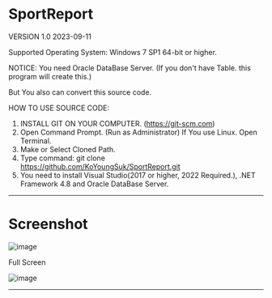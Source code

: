 # SportReport 
VERSION 1.0 2023-09-11 

Supported Operating System: Windows 7 SP1 64-bit or higher. 

NOTICE: You need Oracle DataBase Server. 
(If you don't have Table. this program will create this.) 

But You also can convert this source code.

HOW TO USE SOURCE CODE: 
  1. INSTALL GIT ON YOUR COMPUTER. (https://git-scm.com)
  2. Open Command Prompt. (Run as Administrator)
     If You use Linux. Open Terminal. 
  4. Make or Select Cloned Path.
  5. Type command: git clone https://github.com/KoYoungSuk/SportReport.git
  6. You need to install Visual Studio(2017 or higher, 2022 Required.), .NET Framework 4.8 and Oracle DataBase Server. 
  ------------------------------------------------------------------------------------------------------------------------------------------------------------
  # Screenshot 


![image](https://github.com/KoYoungSuk/SportReport/assets/58511486/ce99671c-4703-4058-a4db-ff84905f581b)

Full Screen

![image](https://github.com/KoYoungSuk/SportReport/assets/58511486/47302044-1c04-4b91-9b12-ddb506ceef1f)



----------------------------------------------------------------------------------------------------------------------------------------------------------------
